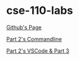# cse-110-labs

[Github's Page](https://pa4school.github.io/cse-110-labs/)

[Part 2's Commandline](https://github.com/pa4school/cse-110-labs/tree/add-read-me)

[Part 2's VSCode & Part 3](https://github.com/pa4school/cse-110-labs/tree/part-2-vscode)
